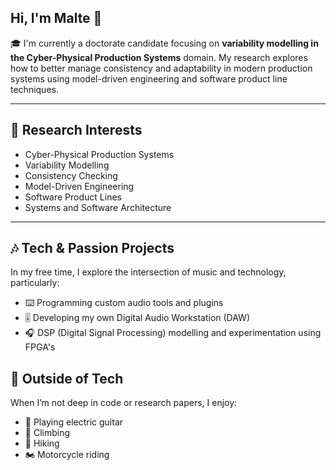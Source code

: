 ## Hi, I'm Malte 👋

🎓 I'm currently a doctorate candidate focusing on **variability modelling in the Cyber-Physical Production Systems** domain. 
My research explores how to better manage consistency and adaptability in modern production systems using model-driven engineering and software product line techniques.

---

## 🔬 Research Interests
- Cyber-Physical Production Systems
- Variability Modelling
- Consistency Checking
- Model-Driven Engineering
- Software Product Lines
- Systems and Software Architecture

---

## 🎶 Tech & Passion Projects
In my free time, I explore the intersection of music and technology, particularly:
- ⌨️ Programming custom audio tools and plugins
- 🎚️ Developing my own Digital Audio Workstation (DAW)
- 🎧 DSP (Digital Signal Processing) modelling and experimentation using FPGA's
<!--
<img src="https://github.com/gravemalte/gravemalte/blob/main/lang-charts.svg" width="400"/>
-->

## 🎸 Outside of Tech
When I’m not deep in code or research papers, I enjoy:
- 🎸 Playing electric guitar
- 🧗 Climbing
- 🥾 Hiking 
- 🏍️ Motorcycle riding
